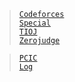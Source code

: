 <link id="style_css" rel="stylesheet" type="text/css" href="/OJ_ans/style.css">


> [`Codeforces`](./cf)  
> [`Special`](./sp)  
> [`TIOJ`](./ti)  
> [`Zerojudge`](./zj)  

> [`PCIC`](./PCIC)  
> [`Log`](./log)  

